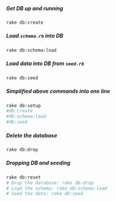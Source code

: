 ##### Get DB up and running
```sh
rake db:create
```
##### Load `schema.rb` into DB
```sh
rake db:schema:load
```
##### Load data into DB from `seed.rb`
```sh
rake db:seed
```
##### Simplified above commands into one line
```sh
rake db:setup
#db:create
#db:schema:load
#db:seed
```
##### Delete the database
```sh
rake db:drop
```
##### Dropping DB and seeding
```sh
rake db:reset
# Drop the database: rake db:drop
# Load the schema: rake db:schema:load
# Seed the data: rake db:seed
```
